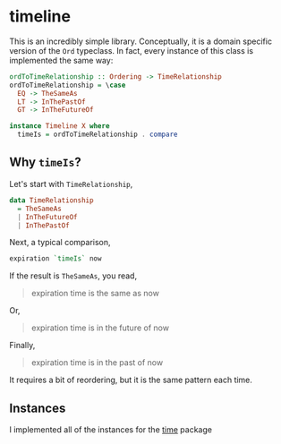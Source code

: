 timeline
===

This is an incredibly simple library. Conceptually, it is a domain specific
version of the `Ord` typeclass. In fact, every instance of this class is
implemented the same way:

```haskell
ordToTimeRelationship :: Ordering -> TimeRelationship
ordToTimeRelationship = \case
  EQ -> TheSameAs
  LT -> InThePastOf
  GT -> InTheFutureOf

instance Timeline X where
  timeIs = ordToTimeRelationship . compare
```

## Why `timeIs`?

Let's start with `TimeRelationship`,

```haskell
data TimeRelationship
  = TheSameAs
  | InTheFutureOf
  | InThePastOf
```

Next, a typical comparison,

```haskell
expiration `timeIs` now
```

If the result is `TheSameAs`, you read,

> expiration time is the same as now

Or,

> expiration time is in the future of now

Finally,

> expiration time is in the past of now

It requires a bit of reordering, but it is the same pattern each time.

## Instances

I implemented all of the instances for the [time][time] package

[time]: https://hackage.haskell.org/package/time
